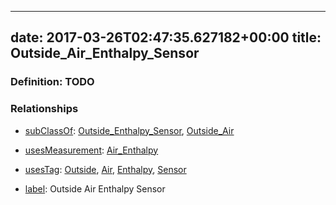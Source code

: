 
---
date: 2017-03-26T02:47:35.627182+00:00
title: Outside_Air_Enthalpy_Sensor
---
### Definition: TODO

### Relationships

* [subClassOf](http://www.w3.org/2000/01/rdf-schema#subClassOf): [Outside_Enthalpy_Sensor](https://brickschema.org/schema/1.0/Brick#Outside_Enthalpy_Sensor), [Outside_Air](https://brickschema.org/schema/1.0/Brick#Outside_Air)

* [usesMeasurement](https://brickschema.org/schema/1.0/BrickFrame#usesMeasurement): [Air_Enthalpy](https://brickschema.org/schema/1.0/Brick#Air_Enthalpy)

* [usesTag](https://brickschema.org/schema/1.0/BrickFrame#usesTag): [Outside](https://brickschema.org/schema/1.0/BrickTag#Outside), [Air](https://brickschema.org/schema/1.0/BrickTag#Air), [Enthalpy](https://brickschema.org/schema/1.0/BrickTag#Enthalpy), [Sensor](https://brickschema.org/schema/1.0/BrickTag#Sensor)

* [label](http://www.w3.org/2000/01/rdf-schema#label): Outside Air Enthalpy Sensor
